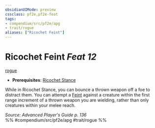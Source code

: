 ```yaml
---
obsidianUIMode: preview
cssclass: pf2e,pf2e-feat
tags:
- compendium/src/pf2e/apg
- trait/rogue
aliases: ["Ricochet Feint"]
---
```

# Ricochet Feint  *Feat 12*  
[rogue](../../Rules/traits/rogue.md)  

- **Prerequisites**: [Ricochet Stance](ricochet-stance-rogue-apg.md)

While in Ricochet Stance, you can bounce a thrown weapon off a foe to distract them. You can attempt a [Feint](../../Rules/actions/feint.md) against a creature within the first range increment of a thrown weapon you are wielding, rather than only creatures within your melee reach.

*Source: Advanced Player's Guide p. 136*  
%% #compendium/src/pf2e/apg #trait/rogue %%